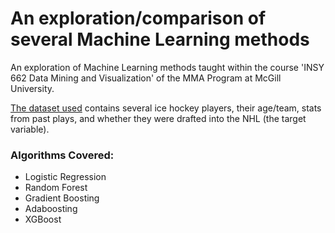 # An exploration/comparison of several Machine Learning methods  

An exploration of Machine Learning methods taught within the course 'INSY 662 Data Mining and Visualization' of the MMA Program at McGill University. 

[The dataset used](https://pick224.com/) contains several ice hockey players, their age/team, stats from past plays, and whether they were drafted into the NHL (the target variable). 

### **Algorithms Covered**:
- Logistic Regression
- Random Forest
- Gradient Boosting
- Adaboosting
- XGBoost
